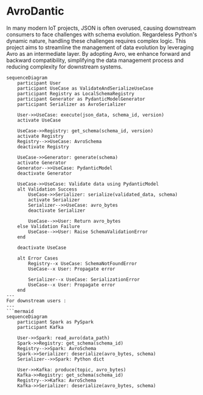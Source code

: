 # AvroDantic

In many modern IoT projects, JSON is often overused, causing downstream consumers to face challenges with schema evolution. Regardeless Python's dynamic nature, handling these challenges requires complex logic. This project aims to streamline the management of data evolution by leveraging Avro as an intermediate layer. By adopting Avro, we enhance forward and backward compatibility, simplifying the data management process and reducing complexity for downstream systems.

```mermaid
sequenceDiagram
    participant User
    participant UseCase as ValidateAndSerializeUseCase
    participant Registry as LocalSchemaRegistry
    participant Generator as PydanticModelGenerator
    participant Serializer as AvroSerializer
    
    User->>UseCase: execute(json_data, schema_id, version)
    activate UseCase
    
    UseCase->>Registry: get_schema(schema_id, version)
    activate Registry
    Registry-->>UseCase: AvroSchema
    deactivate Registry
    
    UseCase->>Generator: generate(schema)
    activate Generator
    Generator-->>UseCase: PydanticModel
    deactivate Generator
    
    UseCase->>UseCase: Validate data using PydanticModel
    alt Validation Success
        UseCase->>Serializer: serialize(validated_data, schema)
        activate Serializer
        Serializer-->>UseCase: avro_bytes
        deactivate Serializer
        
        UseCase-->>User: Return avro_bytes
    else Validation Failure
        UseCase-->>User: Raise SchemaValidationError
    end
    
    deactivate UseCase
    
    alt Error Cases
        Registry--x UseCase: SchemaNotFoundError
        UseCase--x User: Propagate error
        
        Serializer--x UseCase: SerializationError
        UseCase--x User: Propagate error
    end
---
For downstream users :
---
```mermaid
sequenceDiagram
    participant Spark as PySpark
    participant Kafka
    
    User->>Spark: read_avro(data_path)
    Spark->>Registry: get_schema(schema_id)
    Registry-->>Spark: AvroSchema
    Spark->>Serializer: deserialize(avro_bytes, schema)
    Serializer-->>Spark: Python dict
    
    User->>Kafka: produce(topic, avro_bytes)
    Kafka->>Registry: get_schema(schema_id)
    Registry-->>Kafka: AvroSchema
    Kafka->>Serializer: deserialize(avro_bytes, schema)
